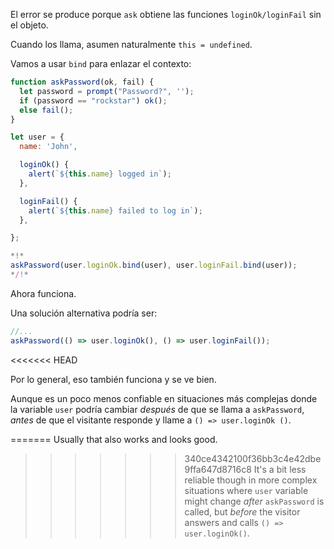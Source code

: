 
El error se produce porque `ask` obtiene las funciones `loginOk/loginFail` sin el objeto.

Cuando los llama, asumen naturalmente `this = undefined`.

Vamos a usar `bind` para enlazar el contexto:

```js run
function askPassword(ok, fail) {
  let password = prompt("Password?", '');
  if (password == "rockstar") ok();
  else fail();
}

let user = {
  name: 'John',

  loginOk() {
    alert(`${this.name} logged in`);
  },

  loginFail() {
    alert(`${this.name} failed to log in`);
  },

};

*!*
askPassword(user.loginOk.bind(user), user.loginFail.bind(user));
*/!*
```

Ahora funciona.

Una solución alternativa podría ser:
```js
//...
askPassword(() => user.loginOk(), () => user.loginFail());
```

<<<<<<< HEAD

Por lo general, eso también funciona y se ve bien.

Aunque es un poco menos confiable en situaciones más complejas donde la variable `user` podría cambiar *después* de que se llama a `askPassword`, *antes* de que el visitante responde y llame a `() => user.loginOk ()`.


=======
Usually that also works and looks good.

>>>>>>> 340ce4342100f36bb3c4e42dbe9ffa647d8716c8
It's a bit less reliable though in more complex situations where `user` variable might change *after* `askPassword` is called, but *before* the visitor answers and calls `() => user.loginOk()`. 
